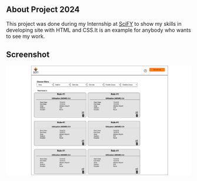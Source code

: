 ## About Project 2024 
This project was done during my Internship at [SciFY](https://scify.org/en/) to show my skills in developing site with HTML and CSS.It is an example for anybody who wants to see my work.
## Screenshot 
![Screenshot](/screenshot.png?raw=true)

